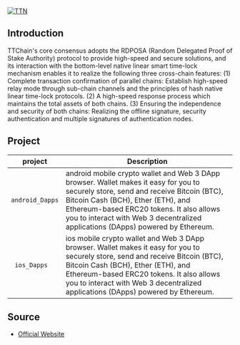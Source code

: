 [![TTN](http://www.ttchain.in/images/ttchain-in.png)](http://www.ttchain.in/en/index.html)

## Introduction
TTChain's core consensus adopts the RDPOSA (Random Delegated Proof of Stake Authority) protocol to provide high-speed and secure solutions, and its interaction with the bottom-level native linear smart time-lock mechanism enables it to realize the following three cross-chain features:
(1) Complete transaction confirmation of parallel chains: Establish high-speed relay mode through sub-chain channels and the principles of hash native linear time-lock protocols.
(2) A high-speed response process which maintains the total assets of both chains. 
(3) Ensuring the independence and security of both chains: Realizing the offline signature, security authentication and multiple signatures of authentication nodes.

## Project
|    project    | Description                                                                                                                                                                                                                                                                                                                                                                                                                                                                                                                                          |
| :-----------: | ---------------------------------------------------------------------------------------------------------------------------------------------------------------------------------------------------------------------------------------------------------------------------------------------------------------------------------------------------------------------------------------------------------------------------------------------------------------------------------------------------------------------------------------------------- |
|   `android_Dapps`    |android mobile crypto wallet and Web 3 DApp browser. Wallet makes it easy for you to securely store, send and receive Bitcoin (BTC), Bitcoin Cash (BCH), Ether (ETH), and Ethereum-based ERC20 tokens. It also allows you to interact with Web 3 decentralized applications (DApps) powered by Ethereum.|
|  `ios_Dapps  `   |ios mobile crypto wallet and Web 3 DApp browser. Wallet makes it easy for you to securely store, send and receive Bitcoin (BTC), Bitcoin Cash (BCH), Ether (ETH), and Ethereum-based ERC20 tokens. It also allows you to interact with Web 3 decentralized applications (DApps) powered by Ethereum.|

## Source
- [Official Website](http://www.ttchain.in/en/index.html)
